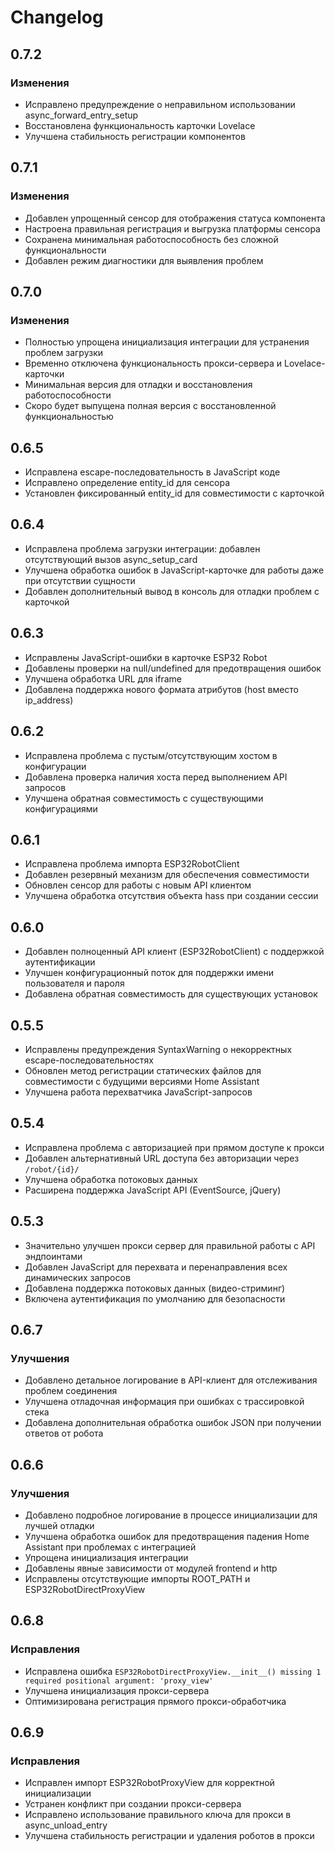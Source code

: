 # Changelog

## 0.7.2

### Изменения
- Исправлено предупреждение о неправильном использовании async_forward_entry_setup
- Восстановлена функциональность карточки Lovelace
- Улучшена стабильность регистрации компонентов

## 0.7.1

### Изменения
- Добавлен упрощенный сенсор для отображения статуса компонента
- Настроена правильная регистрация и выгрузка платформы сенсора
- Сохранена минимальная работоспособность без сложной функциональности
- Добавлен режим диагностики для выявления проблем

## 0.7.0

### Изменения
- Полностью упрощена инициализация интеграции для устранения проблем загрузки
- Временно отключена функциональность прокси-сервера и Lovelace-карточки
- Минимальная версия для отладки и восстановления работоспособности
- Скоро будет выпущена полная версия с восстановленной функциональностью

## 0.6.5

- Исправлена escape-последовательность в JavaScript коде
- Исправлено определение entity_id для сенсора
- Установлен фиксированный entity_id для совместимости с карточкой

## 0.6.4

- Исправлена проблема загрузки интеграции: добавлен отсутствующий вызов async_setup_card
- Улучшена обработка ошибок в JavaScript-карточке для работы даже при отсутствии сущности
- Добавлен дополнительный вывод в консоль для отладки проблем с карточкой

## 0.6.3

- Исправлены JavaScript-ошибки в карточке ESP32 Robot
- Добавлены проверки на null/undefined для предотвращения ошибок
- Улучшена обработка URL для iframe
- Добавлена поддержка нового формата атрибутов (host вместо ip_address)

## 0.6.2

- Исправлена проблема с пустым/отсутствующим хостом в конфигурации
- Добавлена проверка наличия хоста перед выполнением API запросов
- Улучшена обратная совместимость с существующими конфигурациями

## 0.6.1

- Исправлена проблема импорта ESP32RobotClient
- Добавлен резервный механизм для обеспечения совместимости
- Обновлен сенсор для работы с новым API клиентом
- Улучшена обработка отсутствия объекта hass при создании сессии

## 0.6.0

- Добавлен полноценный API клиент (ESP32RobotClient) с поддержкой аутентификации
- Улучшен конфигурационный поток для поддержки имени пользователя и пароля
- Добавлена обратная совместимость для существующих установок

## 0.5.5

- Исправлены предупреждения SyntaxWarning о некорректных escape-последовательностях
- Обновлен метод регистрации статических файлов для совместимости с будущими версиями Home Assistant
- Улучшена работа перехватчика JavaScript-запросов

## 0.5.4

- Исправлена проблема с авторизацией при прямом доступе к прокси
- Добавлен альтернативный URL доступа без авторизации через `/robot/{id}/`
- Улучшена обработка потоковых данных
- Расширена поддержка JavaScript API (EventSource, jQuery)

## 0.5.3

- Значительно улучшен прокси сервер для правильной работы с API эндпоинтами
- Добавлен JavaScript для перехвата и перенаправления всех динамических запросов
- Добавлена поддержка потоковых данных (видео-стриминг)
- Включена аутентификация по умолчанию для безопасности 

## 0.6.7

### Улучшения
- Добавлено детальное логирование в API-клиент для отслеживания проблем соединения
- Улучшена отладочная информация при ошибках с трассировкой стека
- Добавлена дополнительная обработка ошибок JSON при получении ответов от робота

## 0.6.6

### Улучшения
- Добавлено подробное логирование в процессе инициализации для лучшей отладки
- Улучшена обработка ошибок для предотвращения падения Home Assistant при проблемах с интеграцией
- Упрощена инициализация интеграции
- Добавлены явные зависимости от модулей frontend и http
- Исправлены отсутствующие импорты ROOT_PATH и ESP32RobotDirectProxyView 

## 0.6.8

### Исправления
- Исправлена ошибка `ESP32RobotDirectProxyView.__init__() missing 1 required positional argument: 'proxy_view'`
- Улучшена инициализация прокси-сервера
- Оптимизирована регистрация прямого прокси-обработчика 

## 0.6.9

### Исправления
- Исправлен импорт ESP32RobotProxyView для корректной инициализации
- Устранен конфликт при создании прокси-сервера
- Исправлено использование правильного ключа для прокси в async_unload_entry
- Улучшена стабильность регистрации и удаления роботов в прокси 